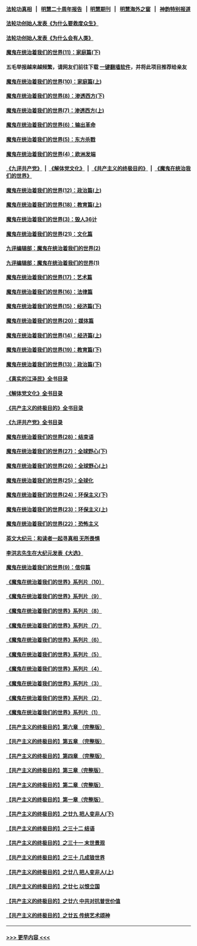 #### [法轮功真相](https://github.com/gfw-breaker/truth/blob/master/README.md?t=0) &nbsp;&nbsp;|&nbsp;&nbsp; [明慧二十周年报告](https://github.com/gfw-breaker/mh-reports/blob/master/README.md?t=0) &nbsp;&nbsp;|&nbsp;&nbsp;[明慧期刊](https://github.com/gfw-breaker/mh-qikan) &nbsp;&nbsp;|&nbsp;&nbsp; [明慧海外之窗](https://github.com/gfw-breaker/mh-news/blob/master/README.md?t=0) &nbsp;&nbsp;|&nbsp;&nbsp; [神韵特别报道](https://github.com/gfw-breaker/mh-news/blob/master/shenyun.md?t=0)
#### [法轮功创始人发表《为什么要救度众生》](../pages/nsc422/n13975246.md?t=05281244) 
#### [法轮功创始人发表《为什么会有人类》](../pages/nsc422/n13912117.md?t=05281244) 
#### [魔鬼在统治着我们的世界(11)：家庭篇(下)](../pages/nsc422/n10440961.md?t=05281244) 
#### 五毛举报越来越频繁，请网友们前往下载 [一键翻墙软件](https://github.com/gfw-breaker/ssr-accounts)，并将此项目推荐给亲友
#### [魔鬼在统治着我们的世界(10)：家庭篇(上)](../pages/nsc422/n10435448.md?t=05281244) 
#### [魔鬼在统治着我们的世界(8)：渗透西方(下)](../pages/nsc422/n10429603.md?t=05281244) 
#### [魔鬼在统治着我们的世界(7)：渗透西方(上)](../pages/nsc422/n10426013.md?t=05281244) 
#### [魔鬼在统治着我们的世界(6)：输出革命](../pages/nsc422/n10421536.md?t=05281244) 
#### [魔鬼在统治着我们的世界(5)：东方杀戮](../pages/nsc422/n10417707.md?t=05281244) 
#### [魔鬼在统治着我们的世界(4)：欧洲发端](../pages/nsc422/n10414890.md?t=05281244) 
#### [《九评共产党》](https://github.com/begood0513/9ping.md/blob/master/README.md) &nbsp;|&nbsp; [《解体党文化》](../../../../jtdwh.md/blob/master/README.md)  &nbsp;|&nbsp; [《共产主义的终极目的》](../../../../gczydzjmd.md/blob/master/README.md) &nbsp;|&nbsp; [《魔鬼在统治我们的世界》](../../../../mgztzwmdsj.md/blob/master/README.md) 
#### [魔鬼在统治着我们的世界(12)：政治篇(上)](../pages/nsc422/n10444576.md?t=05281244) 
#### [魔鬼在统治着我们的世界(18)：教育篇(上)](../pages/nsc422/n10526970.md?t=05281244) 
#### [魔鬼在统治着我们的世界(3)：毁人36计](../pages/nsc422/n10411583.md?t=05281244) 
#### [魔鬼在统治着我们的世界(21)：文化篇](../pages/nsc422/n10597706.md?t=05281244) 
#### [九评编辑部：魔鬼在统治着我们的世界(2)](../pages/nsc422/n10410036.md?t=05281244) 
#### [九评编辑部：魔鬼在统治着我们的世界(1)](../pages/nsc422/n10406825.md?t=05281244) 
#### [魔鬼在统治着我们的世界(17)：艺术篇](../pages/nsc422/n10499093.md?t=05281244) 
#### [魔鬼在统治着我们的世界(16)：法律篇](../pages/nsc422/n10485969.md?t=05281244) 
#### [魔鬼在统治着我们的世界(15)：经济篇(下)](../pages/nsc422/n10469975.md?t=05281244) 
#### [魔鬼在统治着我们的世界(20)：媒体篇](../pages/nsc422/n10586579.md?t=05281244) 
#### [魔鬼在统治着我们的世界(14)：经济篇(上)](../pages/nsc422/n10457370.md?t=05281244) 
#### [魔鬼在统治着我们的世界(19)：教育篇(下)](../pages/nsc422/n10564808.md?t=05281244) 
#### [魔鬼在统治着我们的世界(13)：政治篇(下)](../pages/nsc422/n10448270.md?t=05281244) 
#### [《真实的江泽民》全书目录](../pages/nsc422/n13721399.md?t=05281244) 
#### [《解体党文化》全书目录](../pages/nsc422/n13721157.md?t=05281244) 
#### [《共产主义的终极目的》全书目录](../pages/nsc422/n13721048.md?t=05281244) 
#### [《九评共产党》全书目录](../pages/nsc422/n13708085.md?t=05281244) 
#### [魔鬼在统治着我们的世界(28)：结束语](../pages/nsc422/n10936246.md?t=05281244) 
#### [魔鬼在统治着我们的世界(27)：全球野心(下)](../pages/nsc422/n10928319.md?t=05281244) 
#### [魔鬼在统治着我们的世界(26)：全球野心(上)](../pages/nsc422/n10900318.md?t=05281244) 
#### [魔鬼在统治着我们的世界(25)：全球化](../pages/nsc422/n10788205.md?t=05281244) 
#### [魔鬼在统治着我们的世界(24)：环保主义(下)](../pages/nsc422/n10695307.md?t=05281244) 
#### [魔鬼在统治着我们的世界(23)：环保主义(上)](../pages/nsc422/n10688613.md?t=05281244) 
#### [魔鬼在统治着我们的世界(22)：恐怖主义](../pages/nsc422/n10614727.md?t=05281244) 
#### [英文大纪元：和读者一起寻真相 无所畏惧](../pages/nsc422/n12542027.md?t=05281244) 
#### [李洪志先生在大纪元发表《大选》](../pages/nsc422/n12534746.md?t=05281244) 
#### [魔鬼在统治着我们的世界(9)：信仰篇](../pages/nsc422/n10432159.md?t=05281244) 
#### [《魔鬼在统治着我们的世界》系列片（10）](../pages/nsc422/n12292670.md?t=05281244) 
#### [《魔鬼在统治着我们的世界》系列片（9）](../pages/nsc422/n12290859.md?t=05281244) 
#### [《魔鬼在统治着我们的世界》系列片（8）](../pages/nsc422/n12287445.md?t=05281244) 
#### [《魔鬼在统治着我们的世界》系列片（7）](../pages/nsc422/n12283425.md?t=05281244) 
#### [《魔鬼在统治着我们的世界》系列片（6）](../pages/nsc422/n12282314.md?t=05281244) 
#### [《魔鬼在统治着我们的世界》系列片（5）](../pages/nsc422/n12281419.md?t=05281244) 
#### [《魔鬼在统治着我们的世界》系列片（4）](../pages/nsc422/n12274024.md?t=05281244) 
#### [《魔鬼在统治着我们的世界》系列片（3）](../pages/nsc422/n12271322.md?t=05281244) 
#### [《魔鬼在统治着我们的世界》系列片（2）](../pages/nsc422/n12269049.md?t=05281244) 
#### [《魔鬼在统治着我们的世界》系列片（1）](../pages/nsc422/n12267575.md?t=05281244) 
#### [【共产主义的终极目的】第六章 （完整版）](../pages/nsc422/n11428913.md?t=05281244) 
#### [【共产主义的终极目的】第五章 （完整版）](../pages/nsc422/n11428912.md?t=05281244) 
#### [【共产主义的终极目的】第四章 （完整版）](../pages/nsc422/n11428907.md?t=05281244) 
#### [【共产主义的终极目的】第三章（完整版）](../pages/nsc422/n11428848.md?t=05281244) 
#### [【共产主义的终极目的】第二章（完整版）](../pages/nsc422/n11428831.md?t=05281244) 
#### [【共产主义的终极目的】第一章（完整版）](../pages/nsc422/n11417651.md?t=05281244) 
#### [【共产主义的终极目的】之廿九 把人变非人(下)](../pages/nsc422/n11344140.md?t=05281244) 
#### [【共产主义的终极目的】之三十二 结语](../pages/nsc422/n11360535.md?t=05281244) 
#### [【共产主义的终极目的】之三十一 末世景观](../pages/nsc422/n11351129.md?t=05281244) 
#### [【共产主义的终极目的】之三十 几成狼世界](../pages/nsc422/n11348280.md?t=05281244) 
#### [【共产主义的终极目的】之廿八 把人变非人(上)](../pages/nsc422/n11340492.md?t=05281244) 
#### [【共产主义的终极目的】之廿七 以恨立国](../pages/nsc422/n11336944.md?t=05281244) 
#### [【共产主义的终极目的】之廿六 中共对抗普世价值](../pages/nsc422/n11324785.md?t=05281244) 
#### [【共产主义的终极目的】之廿五 传统艺术颂神](../pages/nsc422/n11296396.md?t=05281244) 

----
#### [ >>> 更早内容 <<< ](../indexes/nsc422-earlier.md)
